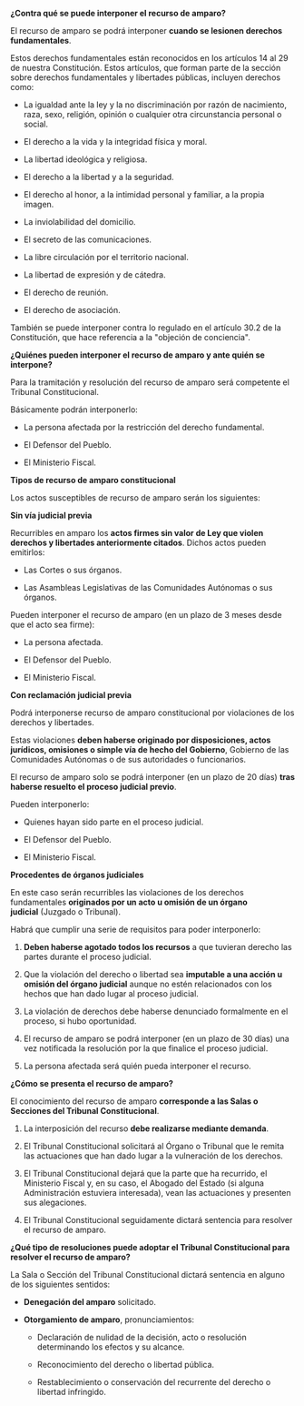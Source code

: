 **¿Contra qué se puede interponer el recurso de amparo?**

El recurso de amparo se podrá interponer **cuando se lesionen derechos fundamentales**.

Estos derechos fundamentales están reconocidos en los artículos 14 al 29 de nuestra Constitución. Estos artículos, que forman parte de la sección sobre derechos fundamentales y libertades públicas, incluyen derechos como:

* La igualdad ante la ley y la no discriminación por razón de nacimiento, raza, sexo, religión, opinión o cualquier otra circunstancia personal o social.

* El derecho a la vida y la integridad física y moral.

* La libertad ideológica y religiosa.

* El derecho a la libertad y a la seguridad.

* El derecho al honor, a la intimidad personal y familiar, a la propia imagen.

* La inviolabilidad del domicilio.

* El secreto de las comunicaciones.

* La libre circulación por el territorio nacional.

* La libertad de expresión y de cátedra.

* El derecho de reunión.

* El derecho de asociación.

También se puede interponer contra lo regulado en el artículo 30.2 de la Constitución, que hace referencia a la "objeción de conciencia".

**¿Quiénes pueden interponer el recurso de amparo y ante quién se interpone?**

Para la tramitación y resolución del recurso de amparo será competente el Tribunal Constitucional.

Básicamente podrán interponerlo:

* La persona afectada por la restricción del derecho fundamental.

* El Defensor del Pueblo.

* El Ministerio Fiscal.

**Tipos de recurso de amparo constitucional**

Los actos susceptibles de recurso de amparo serán los siguientes:

**Sin vía judicial previa**

Recurribles en amparo los **actos firmes sin valor de Ley que violen derechos y libertades anteriormente citados**. Dichos actos pueden emitirlos:

* Las Cortes o sus órganos.

* Las Asambleas Legislativas de las Comunidades Autónomas o sus órganos.

Pueden interponer el recurso de amparo (en un plazo de 3 meses desde que el acto sea firme):

* La persona afectada.

* El Defensor del Pueblo.

* El Ministerio Fiscal.

**Con reclamación judicial previa**

Podrá interponerse recurso de amparo constitucional por violaciones de los derechos y libertades.

Estas violaciones **deben haberse originado por disposiciones, actos jurídicos, omisiones o simple vía de hecho del Gobierno**, Gobierno de las Comunidades Autónomas o de sus autoridades o funcionarios.

El recurso de amparo solo se podrá interponer (en un plazo de 20 días) **tras haberse resuelto el proceso judicial previo**.

Pueden interponerlo:

* Quienes hayan sido parte en el proceso judicial.

* El Defensor del Pueblo.

* El Ministerio Fiscal.

**Procedentes de órganos judiciales**

En este caso serán recurribles las violaciones de los derechos fundamentales **originados por un acto u omisión de un órgano judicial** (Juzgado o Tribunal).

Habrá que cumplir una serie de requisitos para poder interponerlo:

1. **Deben haberse agotado todos los recursos** a que tuvieran derecho las partes durante el proceso judicial.

2. Que la violación del derecho o libertad sea **imputable a una acción u omisión del órgano judicial** aunque no estén relacionados con los hechos que han dado lugar al proceso judicial.

3. La violación de derechos debe haberse denunciado formalmente en el proceso, si hubo oportunidad.

4. El recurso de amparo se podrá interponer (en un plazo de 30 días) una vez notificada la resolución por la que finalice el proceso judicial.

5. La persona afectada será quién pueda interponer el recurso.

**¿Cómo se presenta el recurso de amparo?**

El conocimiento del recurso de amparo **corresponde a las Salas o Secciones del Tribunal Constitucional**.

1. La interposición del recurso **debe realizarse mediante demanda**.

2. El Tribunal Constitucional solicitará al Órgano o Tribunal que le remita las actuaciones que han dado lugar a la vulneración de los derechos.

3. El Tribunal Constitucional dejará que la parte que ha recurrido, el Ministerio Fiscal y, en su caso, el Abogado del Estado (si alguna Administración estuviera interesada), vean las actuaciones y presenten sus alegaciones.

4. El Tribunal Constitucional seguidamente dictará sentencia para resolver el recurso de amparo.

**¿Qué tipo de resoluciones puede adoptar el Tribunal Constitucional para resolver el recurso de amparo?**

La Sala o Sección del Tribunal Constitucional dictará sentencia en alguno de los siguientes sentidos:

* **Denegación del amparo** solicitado.

* **Otorgamiento de amparo**, pronunciamientos:

  * Declaración de nulidad de la decisión, acto o resolución determinando los efectos y su alcance.

  * Reconocimiento del derecho o libertad pública.

  * Restablecimiento o conservación del recurrente del derecho o libertad infringido.

